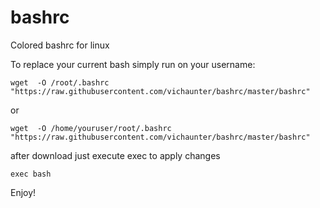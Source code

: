 # bashrc

Colored bashrc for linux

To replace your current bash simply run on your username:

```
wget  -O /root/.bashrc "https://raw.githubusercontent.com/vichaunter/bashrc/master/bashrc"
```
or
```
wget  -O /home/youruser/root/.bashrc "https://raw.githubusercontent.com/vichaunter/bashrc/master/bashrc"
```

after download just execute exec to apply changes
```
exec bash
```

Enjoy!
